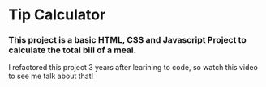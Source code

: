 # Tip Calculator

### This project is a basic HTML, CSS and Javascript Project to calculate the total bill of a meal.

I refactored this project 3 years after learining to code, so watch this video to see me talk about that!
